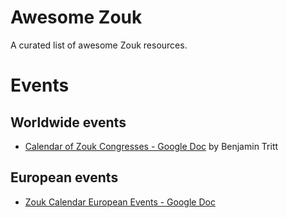 # Awesome Zouk

A curated list of awesome Zouk resources.

# Events

## Worldwide events

* [Calendar of Zouk Congresses - Google Doc](https://docs.google.com/spreadsheets/d/13os9Gw6usb6D0KOobyTsf0p6jTHvZDfQnWnRrOHgtN8/edit#gid=649819658) by Benjamin Tritt

## European events

* [Zouk Calendar European Events - Google Doc](https://docs.google.com/spreadsheets/d/1h10hXMBmejYJKrV4NWC76ukEU65WfIy5CKiZIIT1xaQ/htmlview) 
